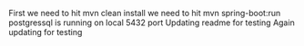 First we need to hit mvn clean install
we need to hit mvn spring-boot:run
postgressql is running on local 5432 port
Updating readme for testing
Again updating for testing

